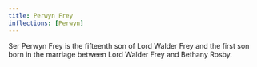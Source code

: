```yaml
---
title: Perwyn Frey
inflections: [Perwyn]
---
```


Ser Perwyn Frey is the fifteenth son of Lord Walder Frey and the first son born in the marriage between Lord Walder Frey and Bethany Rosby.


